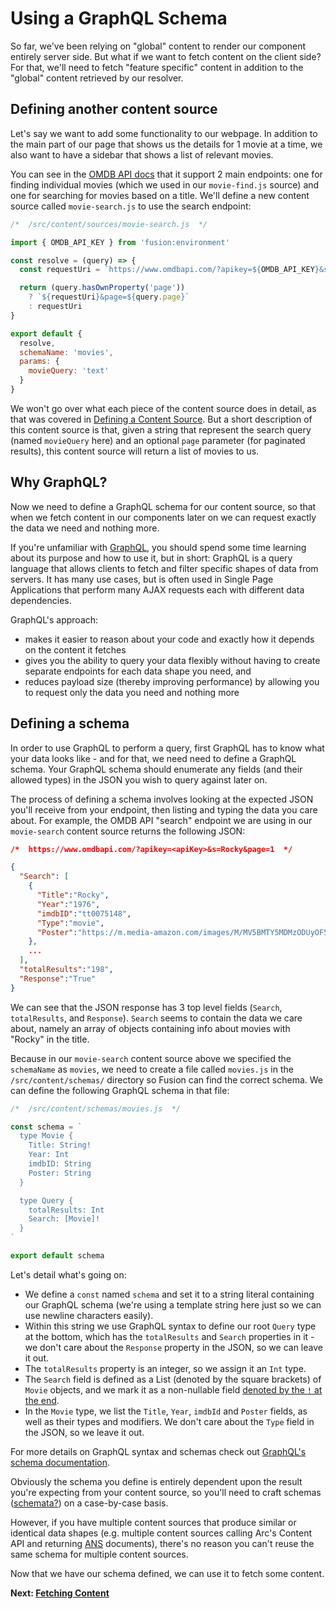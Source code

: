 # Using a GraphQL Schema

So far, we've been relying on "global" content to render our component entirely server side. But what if we want to fetch content on the client side? For that, we'll need to fetch "feature specific" content in addition to the "global" content retrieved by our resolver.

## Defining another content source

Let's say we want to add some functionality to our webpage. In addition to the main part of our page that shows us the details for 1 movie at a time, we also want to have a sidebar that shows a list of relevant movies.

You can see in the [OMDB API docs](http://www.omdbapi.com/#parameters) that it support 2 main endpoints: one for finding individual movies (which we used in our `movie-find.js` source) and one for searching for movies based on a title.  We'll define a new content source called `movie-search.js` to use the search endpoint:

```jsx
/*  /src/content/sources/movie-search.js  */

import { OMDB_API_KEY } from 'fusion:environment'

const resolve = (query) => {
  const requestUri = `https://www.omdbapi.com/?apikey=${OMDB_API_KEY}&s=${query.movieQuery}`

  return (query.hasOwnProperty('page'))
    ? `${requestUri}&page=${query.page}`
    : requestUri
}

export default {
  resolve,
  schemaName: 'movies',
  params: {
    movieQuery: 'text'
  }
}
```

We won't go over what each piece of the content source does in detail, as that was covered in [Defining a Content Source](./defining-content-source.md). But a short description of this content source is that, given a string that represent the search query (named `movieQuery` here) and an optional `page` parameter (for paginated results), this content source will return a list of movies to us.

## Why GraphQL?

Now we need to define a GraphQL schema for our content source, so that when we fetch content in our components later on we can request exactly the data we need and nothing more.

If you're unfamiliar with [GraphQL](https://graphql.org/), you should spend some time learning about its purpose and how to use it, but in short: GraphQL is a query language that allows clients to fetch and filter specific shapes of data from servers. It has many use cases, but is often used in Single Page Applications that perform many AJAX requests each with different data dependencies.

GraphQL's approach:
- makes it easier to reason about your code and exactly how it depends on the content it fetches
- gives you the ability to query your data flexibly without having to create separate endpoints for each data shape you need, and
- reduces payload size (thereby improving performance) by allowing you to request only the data you need and nothing more

## Defining a schema

In order to use GraphQL to perform a query, first GraphQL has to know what your data looks like - and for that, we need need to define a GraphQL schema. Your GraphQL schema should enumerate any fields (and their allowed types) in the JSON you wish to query against later on.

The process of defining a schema involves looking at the expected JSON you'll receive from your endpoint, then listing and typing the data you care about. For example, the OMDB API "search" endpoint we are using in our `movie-search` content source returns the following JSON:

```json
/*  https://www.omdbapi.com/?apikey=<apiKey>&s=Rocky&page=1  */

{
  "Search": [
    {
      "Title":"Rocky",
      "Year":"1976",
      "imdbID":"tt0075148",
      "Type":"movie",
      "Poster":"https://m.media-amazon.com/images/M/MV5BMTY5MDMzODUyOF5BMl5BanBnXkFtZTcwMTQ3NTMyNA@@._V1_SX300.jpg"
    },
    ...
  ],
  "totalResults":"198",
  "Response":"True"
}
```
We can see that the JSON response has 3 top level fields (`Search`, `totalResults`, and `Response`). `Search` seems to contain the data we care about, namely an array of objects containing info about movies with "Rocky" in the title.

Because in our `movie-search` content source above we specified the `schemaName` as `movies`, we need to create a file called `movies.js` in the `/src/content/schemas/` directory so Fusion can find the correct schema. We can define the following GraphQL schema in that file:
```js
/*  /src/content/schemas/movies.js  */

const schema = `
  type Movie {
    Title: String!
    Year: Int
    imdbID: String
    Poster: String
  }

  type Query {
    totalResults: Int
    Search: [Movie]!
  }
`

export default schema
```
Let's detail what's going on:

- We define a `const` named `schema` and set it to a string literal containing our GraphQL schema (we're using a template string here just so we can use newline characters easily).
- Within this string we use GraphQL syntax to define our root `Query` type at the bottom, which has the `totalResults` and `Search` properties in it - we don't care about the `Response` property in the JSON, so we can leave it out.
- The `totalResults` property is an integer, so we assign it an `Int` type.
- The `Search` field is defined as a List (denoted by the square brackets) of `Movie` objects, and we mark it as a non-nullable field [denoted by the `!` at the end](https://graphql.org/learn/schema/#object-types-and-fields).
- In the `Movie` type, we list the `Title`, `Year`, `imdbId` and `Poster` fields, as well as their types and modifiers. We don't care about the `Type` field in the JSON, so we leave it out.

For more details on GraphQL syntax and schemas check out [GraphQL's schema documentation](https://graphql.org/learn/schema/).

Obviously the schema you define is entirely dependent upon the result you're expecting from your content source, so you'll need to craft schemas ([schemata?](https://english.stackexchange.com/questions/77764/plural-form-of-schema)) on a case-by-case basis.

However, if you have multiple content sources that produce similar or identical data shapes (e.g. multiple content sources calling Arc's Content API and returning [ANS](https://github.com/washingtonpost/ans-schema) documents), there's no reason you can't reuse the same schema for multiple content sources.

Now that we have our schema defined, we can use it to fetch some content.

**Next: [Fetching Content](./fetching-content.md)**
